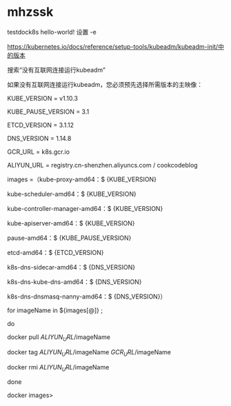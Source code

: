# mhzssk
testdock8s
hello-world!
设置 -e

<https://kubernetes.io/docs/reference/setup-tools/kubeadm/kubeadm-init/中的版本>

 搜索“没有互联网连接运行kubeadm”

如果没有互联网连接运行kubeadm，您必须预先选择所需版本的主映像：

KUBE_VERSION = v1.10.3

KUBE_PAUSE_VERSION = 3.1

ETCD_VERSION = 3.1.12

DNS_VERSION = 1.14.8


GCR_URL = k8s.gcr.io

ALIYUN_URL = registry.cn-shenzhen.aliyuncs.com / cookcodeblog

images =（kube-proxy-amd64：$ {KUBE_VERSION}

kube-scheduler-amd64：$ {KUBE_VERSION}

kube-controller-manager-amd64：$ {KUBE_VERSION}

kube-apiserver-amd64：$ {KUBE_VERSION}

pause-amd64：$ {KUBE_PAUSE_VERSION}

etcd-amd64：$ {ETCD_VERSION}

k8s-dns-sidecar-amd64：$ {DNS_VERSION}

k8s-dns-kube-dns-amd64：$ {DNS_VERSION}

k8s-dns-dnsmasq-nanny-amd64：$ {DNS_VERSION}）


for imageName in ${images[@]} ; 

do

  docker pull $ALIYUN_URL/$imageName
  
  docker tag  $ALIYUN_URL/$imageName $GCR_URL/$imageName
  
  docker rmi $ALIYUN_URL/$imageName
  
done

docker images>
